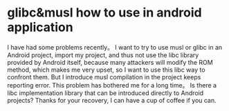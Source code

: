 
# glibc&musl how to use in android application

I have had some problems recently。
I want to try to use musl or glibc in an Android project, import my project, and thus not use the libc library provided by Android itself, because many attackers will modify the ROM method, which makes me very upset, so I want to use this libc way to confront them. But I introduce musl compilation in the project keeps reporting error.
This problem has bothered me for a long time。
Is there a libc implementation library that can be introduced directly to Android projects? Thanks for your recovery, I can have a cup of coffee if you can.

        